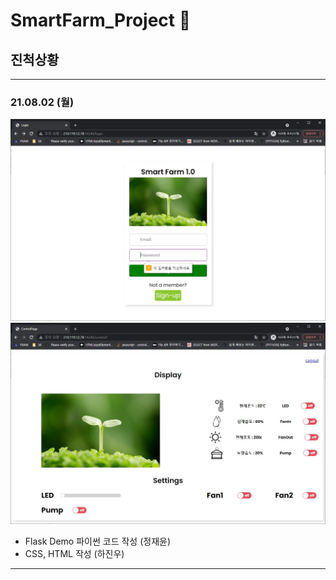 # SmartFarm_Project 🌱

## 진척상황

---

### 21.08.02 (월)

<p align="center">
    <img src="Portfolio/images/210802_smartfarm_demo_01.JPG"><br/>
    <img src="Portfolio/images/210802_smartfarm_demo_02.JPG"><br/>
    <span><b></b></span>
</p>

- Flask Demo 파이썬 코드 작성 (정재윤)<br/>
- CSS, HTML 작성 (하진우)<br/>

---
